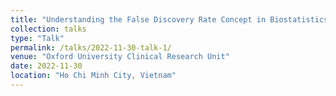 ```yaml
---
title: "Understanding the False Discovery Rate Concept in Biostatistics and Bioinformatics"
collection: talks
type: "Talk"
permalink: /talks/2022-11-30-talk-1/
venue: "Oxford University Clinical Research Unit"
date: 2022-11-30
location: "Ho Chi Minh City, Vietnam"
---
```


